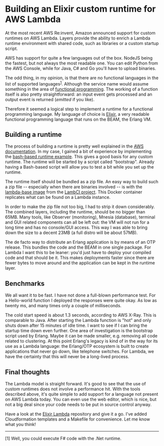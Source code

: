 # Building an Elixir custom runtime for AWS Lambda

At the most recent AWS Re:invent, Amazon announced support for custom runtimes on AWS Lambda. Layers provide the ability to enrich a Lambda runtime environment with shared code, such as libraries or a custom startup script.

AWS has support for quite a few languages out of the box. NodeJS being the fastest, but not always the most readable one. You can edit Python from the AWS Console, while for Java, C# and Go you'll have to upload binaries.

The odd thing, in my opinion, is that there are no functional languages in the list of supported languages<sup>[1](#footnote1)</sup>. Although the service name would assume something in the area of [functional programming](https://en.wikipedia.org/wiki/Functional_programming). The working of a function itself is also pretty straightforward: an input event gets processed and an output event is returned (_emitted_ if you like).

Therefore it seemed a logical step to implement a runtime for a functional programming language. My language of choice is [Elixir](https://elixir-lang.org/), a very readable functional programming language that runs on the BEAM, the Erlang VM.

## Building a runtime

The process of building a runtime is pretty well explained in the [AWS documentation](https://docs.aws.amazon.com/lambda/latest/dg/runtimes-custom.html). In my case, I gained a bit of experience by implementing the [bash-based runtime example](https://docs.aws.amazon.com/lambda/latest/dg/runtimes-walkthrough.html).
This gives a good basis for any custom runtime. The runtime will be started by a script called "bootstrap". Already having a Bash-based script will allow you to test a bit while you set up the runtime.

The runtime itself should be bundled as a zip file. An easy way to build such a zip file -- especially when there are binaries involved -- is with the [lambda-base image](https://hub.docker.com/r/lambci/lambda-base) from the [LambCI project](https://github.com/lambci). This Docker container replicates what can be found on a Lambda instance.

In order to make the zip file not too big, I had to strip it down considerably. The combined layers, including the runtime, should be no bigger than 65MB. Many tools, like Observer (monitoring), Mnesia (database), terminal and GUI related components can all be left out: the VM will not run for a long time and has no console/GUI access. This way I was able to bring down the size to a decent 23MB (a full distro will be about 57MB).

The de facto way to distribute an Erlang application is by means of an OTP release. This bundles the code and the BEAM in one single package. For Lambda I want this to be leaner: you'd just have to deploy your compiled code and that should be it. This makes deployments faster since there are fewer bytes to move around and the application can be kept in the runtime layer.

## Benchmarks

We all want it to be fast. I have not done a full-blown performance test. For a Hello-world function I deployed the responses were quite okay. As low as twenty ms, and many times only a couple of milliseconds.

The cold start speed is about 1.3 seconds, according to AWS X-Ray. This is comparable to Java. After starting the Lambda function is "hot" and only shuts down after 15 minutes of idle time. I want to see if I can bring the startup time down even further. One area of investigation is the bootstrap script used by Erlang. Maybe it can be made smaller, e.g. removing all code related to clustering. At this point Erlang's legacy is kind of in the way for its use as a Lambda language: the Erlang/OTP ecosystem is built to create applications that never go down, like telephone switches. For Lambda, we have the certainty that this will never be a long-lived process.

## Final thoughts

The Lambda model is straight forward. It's good to see that the use of custom runtimes does not involve a performance hit. With the tools described above, it's quite simple to add support for a language not present on AWS Lambda today. You can even use the web editor, which is nice, but not a big deal since your code needs to be put in source control anyway.

Have a look at the [Elixir Lambda](https://github.com/amolenaar/elixir_lambda) repository and give it a go. I've added Cloudformation templates and a Makefile for convenience. Let me know what you think!

----

<a name="footnote1">[1]</a> Well, you could execute F# code with the .Net runtime.
